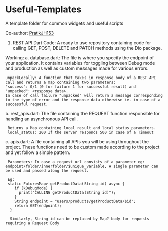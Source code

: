 # Useful-Templates
A template folder for common widgets and useful scripts

Co-author: <a href="https://github.com/PratikJH153">PratikJH153</a>

1. REST API Dart Code: A ready to use repository containing code for calling GET, POST, DELETE and PATCH methods using the Dio package.

Working: 
a. database.dart: The file is where you specify the endpoint of your application. It contains variables for toggling between Debug mode and production as well as custom messages     made for various errors.
     
    unpackLocally: A function that takes in response body of a REST API call and returns a map containing two parameters: 
    "success": 0/1 (0 for failure 1 for successful result) and 
    "unpacked": <response data>. 
    In case of call failure "unpacked" will return a message corresponding to the type of error and the response data otherwise ie. in case of a successful request.
  
  b. rest_apis.dart: The file containing the REQUEST function responsible for handling an asynchronous API call.
  
     Returns a Map containing local_result and local_status parameters.
     local_status: 200 If the server responds 500 in case of a Timeout
     
  c. apis.dart: A file containing all APIs you will be using throughout the project. These functions need to be custom made according to the project and yet follow a simple          pattern.
  
     Parameters: In case a request url consists of a parameter eg: endpoint/folder/innerfolder/$unique_variable, A single parameter can be used and passed along the request.
     
     Eg: 
     static Future<Map> getProductData(String id) async {
        if (kDebugMode) {
          print("CALLING getProductData(String id)");
        }
        String endpoint = "users/products/getProductData/$id";
        return GET(endpoint);
      }
    
      Similarly, String id can be replaced by Map? body for requests requiring a Request Body
    
    
